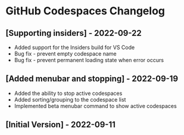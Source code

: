 # GitHub Codespaces Changelog

## [Supporting insiders] - 2022-09-22

- Added support for the Insiders build for VS Code
- Bug fix - prevent empty codespace name
- Bug fix - prevent permanent loading state when error occurs
## [Added menubar and stopping] - 2022-09-19

- Added the ability to stop active codespaces
- Added sorting/grouping to the codespace list
- Implemented beta menubar command to show active codespaces

## [Initial Version] - 2022-09-11